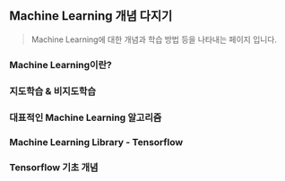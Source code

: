 ## Machine Learning 개념 다지기
> Machine Learning에 대한 개념과 학습 방법 등을 나타내는 페이지 입니다.

### Machine Learning이란?

### 지도학습 & 비지도학습

### 대표적인 Machine Learning 알고리즘

### Machine Learning Library - Tensorflow

### Tensorflow 기초 개념
